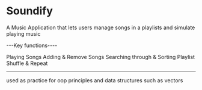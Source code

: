 # Soundify
A Music Application  that lets users manage songs in a playlists and simulate playing music 


---Key functions---- 

Playing Songs
Adding & Remove Songs
Searching through & Sorting Playlist
Shuffle & Repeat



---
used as practice for oop principles and data structures such as vectors


